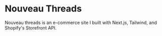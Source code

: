 # Nouveau Threads

Nouveau threads is an e-commerce site I built with Next.js, Tailwind, and Shopify's Storefront API. 
